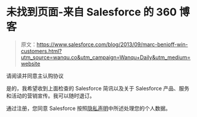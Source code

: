 # 未找到页面-来自 Salesforce 的 360 博客

> 原文：<https://www.salesforce.com/blog/2013/09/marc-benioff-win-customers.html?utm_source=wanqu.co&utm_campaign=Wanqu+Daily&utm_medium=website>

请阅读并同意主认购协议

是的，我希望收到上面检查的 Salesforce 简讯以及关于 Salesforce 产品、服务和活动的营销宣传。我可以随时退订。

通过注册，您同意 Salesforce 按照[隐私声明](https://www.salesforce.com/company/privacy/full_privacy/)中所述处理您的个人数据。